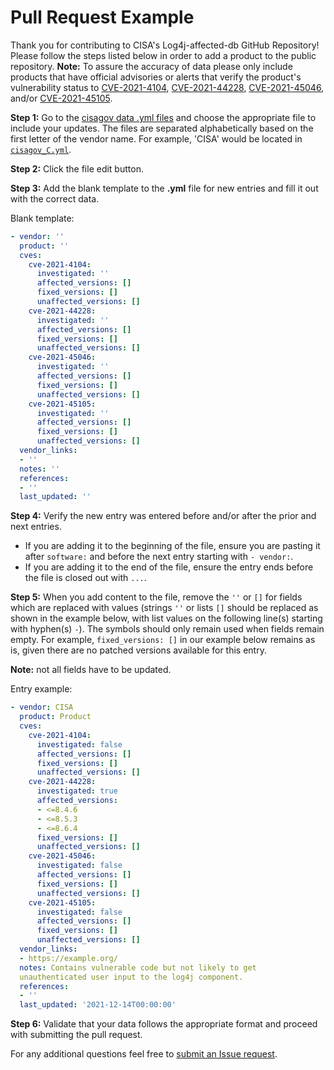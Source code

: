 # Pull Request Example #

Thank you for contributing to CISA's Log4j-affected-db GitHub Repository! Please
follow the steps listed below in order to add a product to the public
repository. **Note:** To assure the accuracy of data please only include
products that have official advisories or alerts that verify the product's
vulnerability status to  [CVE-2021-4104](https://nvd.nist.gov/vuln/detail/cve-2021-4104),
[CVE-2021-44228](https://nvd.nist.gov/vuln/detail/CVE-2021-44228),
[CVE-2021-45046](https://nvd.nist.gov/vuln/detail/CVE-2021-45046),
and/or [CVE-2021-45105](https://nvd.nist.gov/vuln/detail/CVE-2021-45105?s=09).

**Step 1:** Go to the [cisagov data .yml files](https://github.com/cisagov/log4j-affected-db/tree/develop/data/)
and choose the appropriate file to include your updates. 
The files are separated alphabetically based on the first letter of the
vendor name. For example, 'CISA' would be located in 
[`cisagov_C.yml`](https://github.com/cisagov/log4j-affected-db/blob/develop/data/cisagov_C.yml).

**Step 2:** Click the file edit button.

**Step 3:** Add the blank template to the **.yml** file for new entries and fill
it out with the correct data.

Blank template:

```yml
- vendor: ''
  product: ''
  cves:
    cve-2021-4104:
      investigated: ''
      affected_versions: []
      fixed_versions: []
      unaffected_versions: []
    cve-2021-44228:
      investigated: ''
      affected_versions: []
      fixed_versions: []
      unaffected_versions: []
    cve-2021-45046:
      investigated: ''
      affected_versions: []
      fixed_versions: []
      unaffected_versions: []
    cve-2021-45105:
      investigated: ''
      affected_versions: []
      fixed_versions: []
      unaffected_versions: []
  vendor_links:
  - ''
  notes: ''
  references:
  - ''
  last_updated: ''
```

**Step 4:** Verify the new entry was entered before and/or after the prior and
next entries.

- If you are adding it to the beginning of the file, ensure you are pasting
it after `software:` and before the next entry starting with `- vendor:`.
- If you are adding it to the end of the file, ensure the entry ends before
the file is closed out with `...`.

**Step 5:** When you add content to the file, remove the `''` or `[]` for fields
which are replaced with values (strings `''` or lists `[]` should be replaced as
shown in the example below, with list values on the following line(s) starting
with hyphen(s) `-`). The symbols should only remain used when fields remain
empty. For example, `fixed_versions: []` in our example below remains as is,
given there are no patched versions available for this entry.

**Note:** not all fields have to be updated.

Entry example:

```yml
- vendor: CISA
  product: Product
  cves:
    cve-2021-4104:
      investigated: false
      affected_versions: []
      fixed_versions: []
      unaffected_versions: []
    cve-2021-44228:
      investigated: true
      affected_versions:
      - <=8.4.6
      - <=8.5.3
      - <=8.6.4
      fixed_versions: []
      unaffected_versions: []
    cve-2021-45046:
      investigated: false
      affected_versions: []
      fixed_versions: []
      unaffected_versions: []
    cve-2021-45105:
      investigated: false
      affected_versions: []
      fixed_versions: []
      unaffected_versions: []
  vendor_links:
  - https://example.org/
  notes: Contains vulnerable code but not likely to get
  unauthenticated user input to the log4j component.
  references:
  - ''
  last_updated: '2021-12-14T00:00:00'
```

**Step 6:** Validate that your data follows the appropriate format and proceed
with submitting the pull request.

For any additional questions feel free to [submit an Issue request](https://github.com/cisagov/log4j-affected-db/issues).
